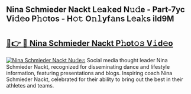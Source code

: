 ## Nina Schmieder Nackt L𝚎a𝚔ed N𝚞𝚍e - Part-7yc Vi𝚍𝚎o P𝚑𝚘tos - H𝚘𝚝 O𝚗𝚕yf𝚊ns L𝚎a𝚔s ild9M

# <h2><a href="http://kf4eyap.oniu.top/?m=Nina+Schmieder+Nackt">🔗👉 🔴 Nina Schmieder Nackt P𝚑ot𝚘𝚜 V𝚒d𝚎o</a></h2>

[![Nina Schmieder Nackt Nu𝚍e𝚜](https://i.imgur.com/0qMVB7G.gif)](http://kf4eyap.oniu.top/?m=Nina+Schmieder+Nackt)
Social media thought leader Nina Schmieder Nackt, recognized for disseminating dance and lifestyle information, featuring presentations and blogs. Inspiring coach Nina Schmieder Nackt, celebrated for their ability to bring out the best in their athletes and teams.  

